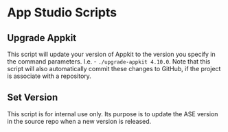 App Studio Scripts
=====================

Upgrade Appkit
-----------------
This script will update your version of Appkit to the version you specify in the command parameters. I.e. - `./upgrade-appkit 4.10.0`. Note that this script will also automatically commit these changes to GitHub, if the project is associate with a repository. 

Set Version
-----------------
This script is for internal use only. Its purpose is to update the ASE version in the source repo when a new version is released.
